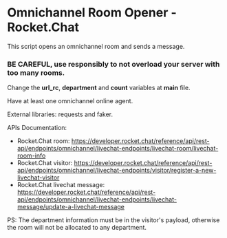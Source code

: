 # Omnichannel Room Opener - Rocket.Chat

This script opens an omnichannel room and sends a message. 

### **BE CAREFUL, use responsibly to not overload your server with too many rooms.**

Change the **url_rc**, **department** and **count** variables at **main** file.

Have at least one omnichannel online agent.

External libraries: requests and faker.

APIs Documentation: 

- Rocket.Chat room: https://developer.rocket.chat/reference/api/rest-api/endpoints/omnichannel/livechat-endpoints/livechat-room/livechat-room-info 
- Rocket.Chat visitor: https://developer.rocket.chat/reference/api/rest-api/endpoints/omnichannel/livechat-endpoints/visitor/register-a-new-livechat-visitor
- Rocket.Chat livechat message: https://developer.rocket.chat/reference/api/rest-api/endpoints/omnichannel/livechat-endpoints/livechat-message/update-a-livechat-message

PS: The department information must be in the visitor's payload, otherwise the room will not be allocated to any department.

